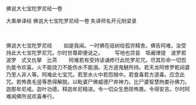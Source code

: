佛说大七宝陀罗尼经一卷


大乘单译经
佛说大七宝陀罗尼经一卷
失译师名开元附梁录


　　

佛说大七宝陀罗尼经
　　如是我闻。一时佛在祇树给孤穷精舍。佛告阿难。汝受持此大七宝陀罗尼咒。尔时世尊即便说之。
　　写地也贷昙　坻阇律提　波罗若　波罗　式叉仇拏　比茶
　　阿难若有受持读诵修行此陀罗尼咒。尽其形命一切怨仇能令欢喜。火不能烧刀不能伤水不能溺。无方道鬼魅所持。若天龙阿修罗乾闼婆乃至人非人等。阿难此七宝咒。若至水火中若怨贼中。若食毒若方道毒。应念此咒。若怖畏毛竖等悉得解脱。以毗婆尸佛威德尸弃神力。比尸婆智慧拘娄孙佛力。迦那牟尼戒。迦叶功德。释迦牟尼精进。令一切众生悉除怖畏。令得安吉。尔时阿难闻佛所说欢喜奉行。

 
